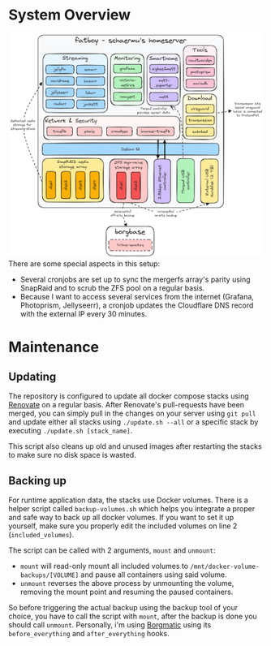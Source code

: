 # System Overview
![System Overview](fatboy-overview.png)
There are some special aspects in this setup:
* Several cronjobs are set up to sync the mergerfs array's parity using SnapRaid and to scrub the ZFS pool on a regular basis.
* Because I want to access several services from the internet (Grafana, Photoprism, Jellyseerr), a cronjob updates the Cloudflare DNS record with the external IP every 30 minutes.
# Maintenance
## Updating
The repository is configured to update all docker compose stacks using [Renovate](https://github.com/renovatebot/renovate) on a regular basis. After Renovate's pull-requests have been merged, you can simply pull in the changes on your server using `git pull` and update either all stacks using `./update.sh --all` or a specific stack by executing `./update.sh [stack_name]`.

This script also cleans up old and unused images after restarting the stacks to make sure no disk space is wasted.

## Backing up
For runtime application data, the stacks use Docker volumes. There is a helper script called `backup-volumes.sh` which helps you integrate a proper and safe way to back up all docker volumes. If you want to set it up yourself, make sure you properly edit the included volumes on line 2 (`included_volumes`).

The script can be called with 2 arguments, `mount` and `unmount`:
* `mount` will read-only mount all included volumes to `/mnt/docker-volume-backups/[VOLUME]` and pause all containers using said volume.
* `unmount` reverses the above process by unmounting the volume, removing the mount point and resuming the paused containers.

So before triggering the actual backup using the backup tool of your choice, you have to call the script with `mount`, after the backup is done you should call `unmount`. Personally, i'm using [Borgmatic](https://torsion.org/borgmatic/) using its `before_everything` and `after_everything` hooks.